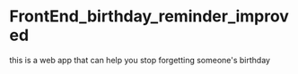 # FrontEnd_birthday_reminder_improved
this is a web app that can help you stop forgetting someone's birthday
